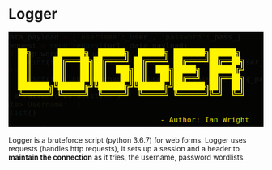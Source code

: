 # Logger

![](image.png)

Logger is a bruteforce script (python 3.6.7) for web forms.
Logger uses requests (handles http requests), it sets up a session and a header to **maintain the connection** as it tries, the username, password wordlists. 

